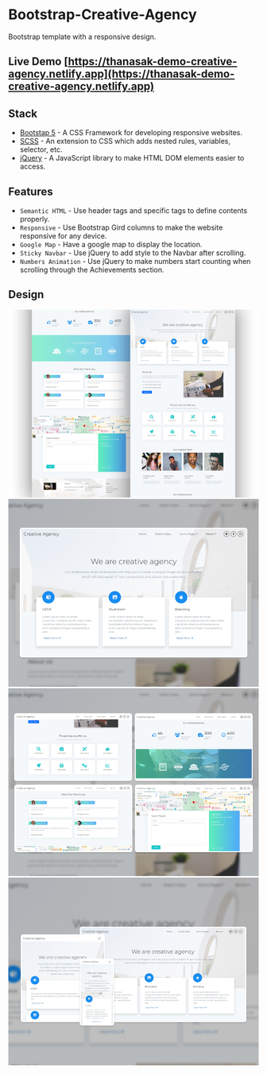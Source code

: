 # Bootstrap-Creative-Agency

Bootstrap template with a responsive design.

## Live Demo [https://thanasak-demo-creative-agency.netlify.app](https://thanasak-demo-creative-agency.netlify.app)

## Stack

- [Bootstap 5](https://getbootstrap.com/) - A CSS Framework for developing responsive websites.
- [SCSS](https://sass-lang.com/) - An extension to CSS which adds nested rules, variables, selector, etc.
- [jQuery](https://jquery.com/) - A JavaScript library to make HTML DOM elements easier to access.

## Features

- `Semantic HTML` - Use header tags and specific tags to define contents properly.
- `Responsive` - Use Bootstrap Gird columns to make the website responsive for any device. 
- `Google Map` - Have a google map to display the location.
- `Sticky Navbar` - Use jQuery to add style to the Navbar after scrolling.
- `Numbers Animation` - Use jQuery to make numbers start counting when scrolling through the Achievements section.

## Design

![Full-Design](design/1.png)
![Hero-Section](design/2.png)
![Mixing-Section](design/3.png)
![Responsive](design/4.png)
